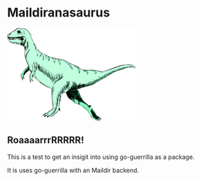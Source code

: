 # Maildiranasaurus

![Dino](/dino.png)

## RoaaaarrrRRRRR!

This is a test to get an insigit into using go-guerrilla as a package.

It is uses go-guerrilla with an Maildir backend.

